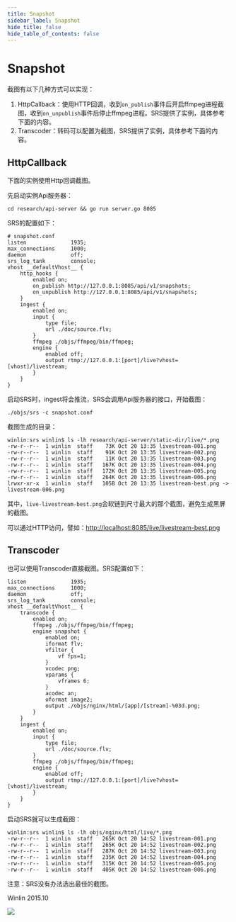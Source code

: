 ```yaml
---
title: Snapshot
sidebar_label: Snapshot 
hide_title: false
hide_table_of_contents: false
---
```


# Snapshot

截图有以下几种方式可以实现：

1. HttpCallback：使用HTTP回调，收到`on_publish`事件后开启ffmpeg进程截图，收到`on_unpublish`事件后停止ffmpeg进程。SRS提供了实例，具体参考下面的内容。
2. Transcoder：转码可以配置为截图，SRS提供了实例，具体参考下面的内容。

## HttpCallback

下面的实例使用Http回调截图。

先启动实例Api服务器：
```
cd research/api-server && go run server.go 8085
```

SRS的配置如下：
```
# snapshot.conf
listen              1935;
max_connections     1000;
daemon              off;
srs_log_tank        console;
vhost __defaultVhost__ {
    http_hooks {
        enabled on;
        on_publish http://127.0.0.1:8085/api/v1/snapshots;
        on_unpublish http://127.0.0.1:8085/api/v1/snapshots;
    }
    ingest {
        enabled on;
        input {
            type file;
            url ./doc/source.flv;
        }
        ffmpeg ./objs/ffmpeg/bin/ffmpeg;
        engine {
            enabled off;
            output rtmp://127.0.0.1:[port]/live?vhost=[vhost]/livestream;
        }
    }
}
```

启动SRS时，ingest将会推流，SRS会调用Api服务器的接口，开始截图：
```
./objs/srs -c snapshot.conf
```

截图生成的目录：
```
winlin:srs winlin$ ls -lh research/api-server/static-dir/live/*.png
-rw-r--r--  1 winlin  staff    73K Oct 20 13:35 livestream-001.png
-rw-r--r--  1 winlin  staff    91K Oct 20 13:35 livestream-002.png
-rw-r--r--  1 winlin  staff    11K Oct 20 13:35 livestream-003.png
-rw-r--r--  1 winlin  staff   167K Oct 20 13:35 livestream-004.png
-rw-r--r--  1 winlin  staff   172K Oct 20 13:35 livestream-005.png
-rw-r--r--  1 winlin  staff   264K Oct 20 13:35 livestream-006.png
lrwxr-xr-x  1 winlin  staff   105B Oct 20 13:35 livestream-best.png ->  livestream-006.png
```

其中，`live-livestream-best.png`会软链到尺寸最大的那个截图，避免生成黑屏的截图。

可以通过HTTP访问，譬如：[http://localhost:8085/live/livestream-best.png](http://localhost:8085/live/livestream-best.png)

## Transcoder

也可以使用Transcoder直接截图。SRS配置如下：

```
listen              1935;
max_connections     1000;
daemon              off;
srs_log_tank        console;
vhost __defaultVhost__ {
    transcode {
        enabled on;
        ffmpeg ./objs/ffmpeg/bin/ffmpeg;
        engine snapshot {
            enabled on;
            iformat flv;
            vfilter {
                vf fps=1;
            }
            vcodec png;
            vparams {
                vframes 6;
            }
            acodec an;
            oformat image2;
            output ./objs/nginx/html/[app]/[stream]-%03d.png;
        }
    }
    ingest {
        enabled on;
        input {
            type file;
            url ./doc/source.flv;
        }
        ffmpeg ./objs/ffmpeg/bin/ffmpeg;
        engine {
            enabled off;
            output rtmp://127.0.0.1:[port]/live?vhost=[vhost]/livestream;
        }
    }
}
```

启动SRS就可以生成截图：
```
winlin:srs winlin$ ls -lh objs/nginx/html/live/*.png
-rw-r--r--  1 winlin  staff   265K Oct 20 14:52 livestream-001.png
-rw-r--r--  1 winlin  staff   265K Oct 20 14:52 livestream-002.png
-rw-r--r--  1 winlin  staff   287K Oct 20 14:52 livestream-003.png
-rw-r--r--  1 winlin  staff   235K Oct 20 14:52 livestream-004.png
-rw-r--r--  1 winlin  staff   315K Oct 20 14:52 livestream-005.png
-rw-r--r--  1 winlin  staff   405K Oct 20 14:52 livestream-006.png
```

注意：SRS没有办法选出最佳的截图。

Winlin 2015.10

![](https://ossrs.net/gif/v1/sls.gif?site=ossrs.io&path=/lts/doc/zh/v5/snapshot)


